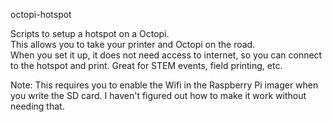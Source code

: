 octopi-hotspot

Scripts to setup a hotspot on a Octopi.  
This allows you to take your printer and Octopi on the road.  
When you set it up, it does not need access to internet, so you can connect to the hotspot and print.
Great for STEM events, field printing, etc.

Note:  This requires you to enable the Wifi in the Raspberry Pi imager when you write the SD card.
I haven't figured out how to make it work without needing that.
